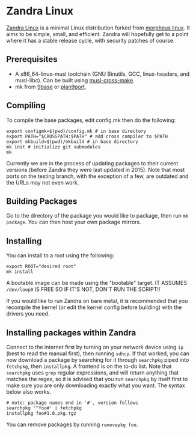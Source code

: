 # Zandra Linux

[Zandra Linux](http://zandra.xyz) is a minimal Linux distribution
forked from [morpheus linux](http://morpheus.2f30.org). It aims to be
simple, small, and efficient. Zandra will hopefully get to a point
where it has a stable release cycle, with security patches of course.

## Prerequisites

* A x86\_64-linux-musl toolchain (GNU Binutils, GCC, linux-headers,
  and musl-libc). Can be built using
  [musl-cross-make](https://github.com/richfelker/musl-cross-make).
* mk from [9base](http://tools.suckless.org/9base/) or
  [plan9port](https://github.com/9fans/plan9port).

## Compiling

To compile the base packages, edit config.mk then do the following:

    export configmk=$(pwd)/config.mk # in base directory
    export PATH="$CROSSPATH:$PATH" # add cross compiler to $PATH
    export mkbuild=$(pwd)/mkbuild # in base directory
    mk init # initialize git submodules
    mk

Currently we are in the process of updating packages to their current
versions (before Zandra they were last updated in 2015). Note that
most ports on the testing branch, with the exception of a few, are
outdated and the URLs may not even work.

## Building Packages

Go to the directory of the package you would like to package, then run
`mk package`. You can then host your own package mirrors.

## Installing

You can install to a root using the following:

    export ROOT="desired root"
    mk install

A bootable image can be made using the "bootable" target. IT ASSUMES
`/dev/loop0` IS FREE SO IF IT'S NOT, DON'T RUN THE SCRIPT!!

If you would like to run Zandra on bare metal, it is recommended that
you recompile the kernel (or edit the kernel config before building)
with the drivers you need.

## Installing packages within Zandra

Connect to the internet first by turning on your network device using
`ip` (best to read the manual first), then running `sdhcp`. If that
worked, you can now download a package by searching for it through
`searchpkg` piped into `fetchpkg`, then `installpkg`. A frontend is on
the to-do list. Note that `searchpkg` uses `grep` regular expressions,
and will return anything that matches the regex, so it is advised that
you run `searchpkg` by itself first to make sure you are only
downloading exactly what you want. The syntax below also works.

	# note: package names end in '#', version follows
	searchpkg '^foo#' | fetchpkg
	installpkg foo#1.0.pkg.tgz

You can remove packages by running `removepkg foo`.
